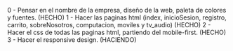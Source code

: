 0 - Pensar en el nombre de la empresa, diseño de la web, paleta de colores y fuentes. (HECHO)
1 - Hacer las paginas html (index, inicioSesion, registro, carrito, sobreNosotros, computacion, moviles y tv_audio) (HECHO)
2 - Hacer el css de todas las paginas html, partiendo del mobile-first. (HECHO)
3 - Hacer el responsive design. (HACIENDO)
